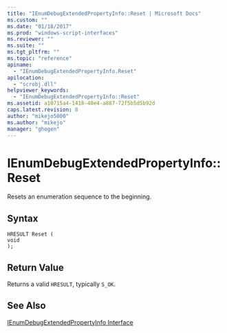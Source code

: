 ```yaml
---
title: "IEnumDebugExtendedPropertyInfo::Reset | Microsoft Docs"
ms.custom: ""
ms.date: "01/18/2017"
ms.prod: "windows-script-interfaces"
ms.reviewer: ""
ms.suite: ""
ms.tgt_pltfrm: ""
ms.topic: "reference"
apiname: 
  - "IEnumDebugExtendedPropertyInfo.Reset"
apilocation: 
  - "scrobj.dll"
helpviewer_keywords: 
  - "IEnumDebugExtendedPropertyInfo::Reset"
ms.assetid: a10715a4-1418-40e4-a887-72f5b5d5b92d
caps.latest.revision: 8
author: "mikejo5000"
ms.author: "mikejo"
manager: "ghogen"
---
```

# IEnumDebugExtendedPropertyInfo::Reset
Resets an enumeration sequence to the beginning.  
  
## Syntax  
  
```  
HRESULT Reset (  
void  
);  
```  
  
## Return Value  
 Returns a valid `HRESULT`, typically `S_OK`.  
  
## See Also  
 [IEnumDebugExtendedPropertyInfo Interface](../../winscript/reference/ienumdebugextendedpropertyinfo-interface.md)